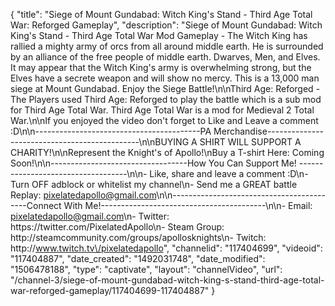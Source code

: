 {
    "title": "Siege of Mount Gundabad: Witch King's Stand - Third Age Total War: Reforged Gameplay",
    "description": "Siege of Mount Gundabad: Witch King's Stand - Third Age Total War Mod Gameplay - The Witch King has rallied a mighty army of orcs from all around middle earth.  He is surrounded by an alliance of the free people of middle earth.  Dwarves, Men, and Elves. It may appear that the Witch King's army is overwhelming strong, but the Elves have a secrete weapon and will show no mercy.  This is a 13,000 man siege at Mount Gundabad.  Enjoy the Siege Battle!\n\nThird Age: Reforged - The Players used Third Age: Reforged to play the battle which is a sub mod for Third Age Total War.  Third Age Total War is a mod for Medieval 2 Total War.\n\nIf you enjoyed the video don't forget to Like and Leave a comment :D\n\n-----------------------------------------PA Merchandise----------------------------------------------\n\nBUYING A SHIRT WILL SUPPORT A CHARITY!\n\nRepresent the Knight's of Apollo!\nBuy a T-shirt Here: Coming Soon!\n\n----------------------------------How You Can Support Me! -----------------------------------\n\n- Like, share and leave a comment :D\n- Turn OFF adblock or whitelist my channel\n- Send me a GREAT battle Replay: pixelatedapollo@gmail.com\n\n------------------------------------------Connect With Me!-----------------------------------------\n\n- Email: pixelatedapollo@gmail.com\n- Twitter: https:\/\/twitter.com\/PixelatedApollo\n- Steam Group:  http:\/\/steamcommunity.com\/groups\/apollosknights\n- Twitch: http:\/\/www.twitch.tv\/pixelatedapollo",
    "channelid": "117404699",
    "videoid": "117404887",
    "date_created": "1492031748",
    "date_modified": "1506478188",
    "type": "captivate",
    "layout": "channelVideo",
    "url": "\/channel-3\/siege-of-mount-gundabad-witch-king-s-stand-third-age-total-war-reforged-gameplay\/117404699-117404887"
}